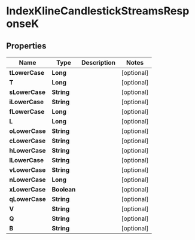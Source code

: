 

# IndexKlineCandlestickStreamsResponseK


## Properties

| Name | Type | Description | Notes |
|------------ | ------------- | ------------- | -------------|
|**tLowerCase** | **Long** |  |  [optional] |
|**T** | **Long** |  |  [optional] |
|**sLowerCase** | **String** |  |  [optional] |
|**iLowerCase** | **String** |  |  [optional] |
|**fLowerCase** | **Long** |  |  [optional] |
|**L** | **Long** |  |  [optional] |
|**oLowerCase** | **String** |  |  [optional] |
|**cLowerCase** | **String** |  |  [optional] |
|**hLowerCase** | **String** |  |  [optional] |
|**lLowerCase** | **String** |  |  [optional] |
|**vLowerCase** | **String** |  |  [optional] |
|**nLowerCase** | **Long** |  |  [optional] |
|**xLowerCase** | **Boolean** |  |  [optional] |
|**qLowerCase** | **String** |  |  [optional] |
|**V** | **String** |  |  [optional] |
|**Q** | **String** |  |  [optional] |
|**B** | **String** |  |  [optional] |



